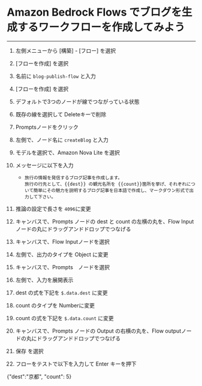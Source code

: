 # Amazon Bedrock Flows でブログを生成するワークフローを作成してみよう


---

1. 左側メニューから [構築] - [フロー] を選択

1. [フローを作成] を選択

1. 名前に `blog-publish-flow` と入力

1. [フローを作成] を選択

1. デフォルトで3つのノードが線でつながっている状態

1. 既存の線を選択して Deleteキーで削除

1. Promptsノードをクリック

1. 左側で、ノード名に `createBlog` と入力 

1. モデルを選択で、Amazon Nova Lite を選択

1. メッセージに以下を入力

    - ```
      旅行の情報を発信するブログ記事を作成します。
      旅行の行先として、{{dest}} の観光名所を {{count}}箇所を挙げ、それぞれについて簡単にその魅力を説明するブログ記事を日本語で作成し、マークダウン形式で出力して下さい。
      ```

1. 推論の設定で長さを `4096`に変更

1. キャンバスで、Prompts ノードの dest と count の左横の丸を、Flow Inputノードの丸にドラッグアンドドロップでつなげる

1. キャンバスで、Flow Inputノードを選択

1. 左側で、出力のタイプを Object に変更

1. キャンバスで、Prompts　ノードを選択

1. 左側で、入力を展開表示

1. dest の式を下記を `$.data.dest` に変更

1. count のタイプを Numberに変更

1. count の式を下記を `$.data.count` に変更

1. キャンバスで、Prompts ノードの Output の右横の丸を、Flow outputノードの丸にドラッグアンドドロップでつなげる

1. 保存 を選択

1. フローをテストで以下を入力して Enter キーを押下

{"dest":"京都", "count": 5}


